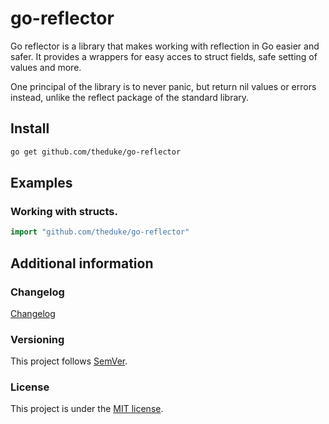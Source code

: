 # go-reflector

Go reflector is a library that makes working with reflection in Go easier and safer.
It provides a wrappers for easy acces to struct fields, safe setting of values and more.

One principal of the library is to never panic, but return nil values or errors instead, 
unlike the reflect package of the standard library.

## Install

```bash
go get github.com/theduke/go-reflector
```

## Examples

### Working with structs.

```go
import "github.com/theduke/go-reflector"


```

## Additional information

### Changelog

[Changelog](https://github.com/theduke/go-reflector/blob/master/CHANGELOG.md)

### Versioning

This project follows [SemVer](http://semver.org/).

### License

This project is under the [MIT license](https://opensource.org/licenses/MIT).
